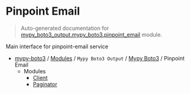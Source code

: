 # Pinpoint Email

> Auto-generated documentation for [mypy_boto3_output.mypy_boto3.pinpoint_email](https://github.com/vemel/mypy_boto3/blob/master/mypy_boto3_output/mypy_boto3/pinpoint_email/__init__.py) module.

Main interface for pinpoint-email service

- [mypy-boto3](../../../README.md#mypy_boto3) / [Modules](../../../MODULES.md#mypy-boto3-modules) / `Mypy Boto3 Output` / [Mypy Boto3](../index.md#mypy-boto3) / Pinpoint Email
    - Modules
        - [Client](client.md#client)
        - [Paginator](paginator.md#paginator)
